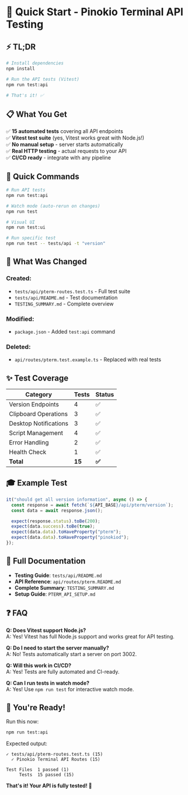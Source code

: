 # 🚀 Quick Start - Pinokio Terminal API Testing

## ⚡ TL;DR

```bash
# Install dependencies
npm install

# Run the API tests (Vitest)
npm run test:api

# That's it! ✅
```

## 📋 What You Get

✅ **15 automated tests** covering all API endpoints  
✅ **Vitest test suite** (yes, Vitest works great with Node.js!)  
✅ **No manual setup** - server starts automatically  
✅ **Real HTTP testing** - actual requests to your API  
✅ **CI/CD ready** - integrate with any pipeline  

## 🎯 Quick Commands

```bash
# Run API tests
npm run test:api

# Watch mode (auto-rerun on changes)
npm run test

# Visual UI
npm run test:ui

# Run specific test
npm run test -- tests/api -t "version"
```

## 📁 What Was Changed

### Created:
- `tests/api/pterm-routes.test.ts` - Full test suite
- `tests/api/README.md` - Test documentation
- `TESTING_SUMMARY.md` - Complete overview

### Modified:
- `package.json` - Added `test:api` command

### Deleted:
- `api/routes/pterm.test.example.ts` - Replaced with real tests

## ✨ Test Coverage

| Category | Tests | Status |
|----------|-------|--------|
| Version Endpoints | 4 | ✅ |
| Clipboard Operations | 3 | ✅ |
| Desktop Notifications | 3 | ✅ |
| Script Management | 4 | ✅ |
| Error Handling | 2 | ✅ |
| Health Check | 1 | ✅ |
| **Total** | **15** | **✅** |

## 🎓 Example Test

```typescript
it("should get all version information", async () => {
  const response = await fetch(`${API_BASE}/api/pterm/version`);
  const data = await response.json();

  expect(response.status).toBe(200);
  expect(data.success).toBe(true);
  expect(data.data).toHaveProperty("pterm");
  expect(data.data).toHaveProperty("pinokiod");
});
```

## 📖 Full Documentation

- **Testing Guide**: `tests/api/README.md`
- **API Reference**: `api/routes/pterm.README.md`
- **Complete Summary**: `TESTING_SUMMARY.md`
- **Setup Guide**: `PTERM_API_SETUP.md`

## ❓ FAQ

**Q: Does Vitest support Node.js?**  
A: Yes! Vitest has full Node.js support and works great for API testing.

**Q: Do I need to start the server manually?**  
A: No! Tests automatically start a server on port 3002.

**Q: Will this work in CI/CD?**  
A: Yes! Tests are fully automated and CI-ready.

**Q: Can I run tests in watch mode?**  
A: Yes! Use `npm run test` for interactive watch mode.

## 🎉 You're Ready!

Run this now:
```bash
npm run test:api
```

Expected output:
```
✓ tests/api/pterm-routes.test.ts (15)
  ✓ Pinokio Terminal API Routes (15)

Test Files  1 passed (1)
     Tests  15 passed (15)
```

**That's it! Your API is fully tested! 🚀**

